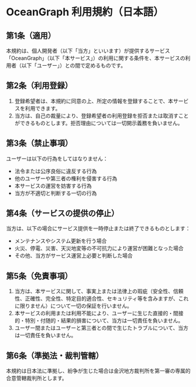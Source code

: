 # OceanGraph 利用規約（日本語）

## 第1条（適用）

本規約は、個人開発者（以下「当方」といいます）が提供するサービス「OceanGraph」（以下「本サービス」）の利用に関する条件を、本サービスの利用者（以下「ユーザー」）との間で定めるものです。

## 第2条（利用登録）

1. 登録希望者は、本規約に同意の上、所定の情報を登録することで、本サービスを利用できます。
2. 当方は、自己の裁量により、登録希望者の利用登録を拒否または取消すことができるものとします。拒否理由については一切開示義務を負いません。

## 第3条（禁止事項）

ユーザーは以下の行為をしてはなりません：

- 法令または公序良俗に違反する行為
- 他のユーザーや第三者の権利を侵害する行為
- 本サービスの運営を妨害する行為
- 当方が不適切と判断する一切の行為

## 第4条（サービスの提供の停止）

当方は、以下の場合にサービス提供を一時停止または終了できるものとします：

- メンテナンスやシステム更新を行う場合
- 火災、停電、災害、天災地変等の不可抗力により運営が困難となった場合
- その他、当方がサービス運営上必要と判断した場合

## 第5条（免責事項）

1. 当方は、本サービスに関して、事実上または法律上の瑕疵（安全性、信頼性、正確性、完全性、特定目的適合性、セキュリティ等を含みますが、これに限りません）について一切の保証を行いません。
2. 本サービスの利用または利用不能により、ユーザーに生じた直接的・間接的・特別・付随的・結果的損害について、当方は一切責任を負いません。
3. ユーザー間またはユーザーと第三者との間で生じたトラブルについて、当方は一切責任を負いません。

## 第6条（準拠法・裁判管轄）

本規約は日本法に準拠し、紛争が生じた場合は金沢地方裁判所を第一審の専属的合意管轄裁判所とします。
